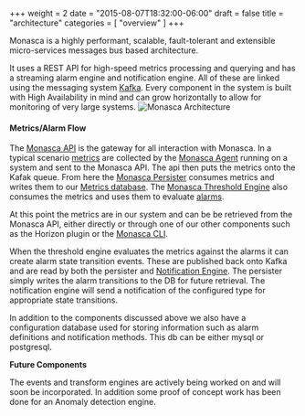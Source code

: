 +++
weight = 2
date = "2015-08-07T18:32:00-06:00"
draft = false
title = "architecture"
categories = [ "overview" ]
+++

Monasca is a highly performant, scalable, fault-tolerant and extensible micro-services messages bus based architecture. <!--more-->

It uses a REST API for high-speed metrics processing and querying and has a streaming alarm engine and notification engine. All of these are linked
using the messaging system [Kafka](https://kafka.apache.org/). Every component in the system is built with High Availability in mind and can grow
horizontally to allow for monitoring of very large systems.
![Monasca Architecture](/img/Monasca-arch-component-diagram.png)

#### Metrics/Alarm Flow
The [Monasca API](/components/api/) is the gateway for all interaction with Monasca. In a typical scenario [metrics](/components/metrics)
are collected by the [Monasca Agent](/components/agent/) running on a system and sent to the Monasca API. The api then puts the metrics onto the Kafak queue.
From here the [Monasca Persister](/components/persister/) consumes metrics and writes them to our [Metrics database](/components/metrics_db/). The
[Monasca Threshold Engine](/components/thresh/) also consumes the metrics and uses them to evaluate [alarms](/components/alarms/).

At this point the metrics are in our system and can be be retrieved from the Monasca API, either directly or through one of our other components
such as the Horizon plugin or the [Monasca CLI](/components/cli).

When the threshold engine evaluates the metrics against the alarms it can create alarm state transition events. These are published back onto Kafka
and are read by both the persister and [Notification Engine](/components/notifications/). The persister simply writes the alarm transitions to the
DB for future retrieval. The notification engine will send a notification of the configured type for appropriate state transitions.

In addition to the components discussed above we also have a configuration database used for storing information such as alarm definitions and
notification methods. This db can be either mysql or postgresql.

**Future Components**

The events and transform engines are actively being worked on and will soon be incorporated. In addition some proof of concept work has been done
for an Anomaly detection engine.

